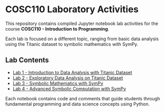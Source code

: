 # COSC110 Laboratory Activities

This repository contains compiled Jupyter notebook lab activities for the course **COSC110 - Introduction to Programming**.

Each lab is focused on a different topic, ranging from basic data analysis using the Titanic dataset to symbolic mathematics with SymPy.

## Lab Contents

- [Lab 1 - Introduction to Data Analysis with Titanic Dataset](./lab1_titanic_Macrohon.ipynb)
- [Lab 2 - Exploratory Data Analysis on Titanic Dataset](./lab2_titanic_Macrohon.ipynb)
- [Lab 3 - Symbolic Mathematics with SymPy](./lab3_sympy_Macrohon.ipynb)
- [Lab 4 - Advanced Symbolic Computation with SymPy](./lab4_sympy_Macrohon.ipynb)

Each notebook contains code and comments that guide students through fundamental programming and data science concepts using Python.
